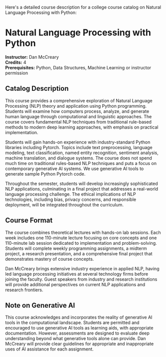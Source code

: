 Here's a detailed course description for a college course catalog on Natural Language Processing with Python:

# Natural Language Processing with Python

**Instructor:** Dan McCreary  
**Credits:** 4  
**Prerequisites:** Python, Data Structures, Machine Learning or instructor permission   

## Catalog Description

This course provides a comprehensive exploration of Natural Language Processing (NLP) theory and application using Python programming. Students will examine how computers process, analyze, and generate human language through computational and linguistic approaches. The course covers fundamental NLP techniques from traditional rule-based methods to modern deep learning approaches, with emphasis on practical implementation.

Students will gain hands-on experience with industry-standard Python libraries including Pytorch. Topics include text preprocessing, language modeling, text classification, named entity recognition, sentiment analysis, machine translation, and dialogue systems. The course does not spend much time on traditional rules-based NLP techniques and puts a focus on contemporary generative AI systems.  We use generative AI tools to generate sample Python Pytorch code.

Throughout the semester, students will develop increasingly sophisticated NLP applications, culminating in a final project that addresses a real-world language processing challenge. The ethical implications of NLP technologies, including bias, privacy concerns, and responsible deployment, will be integrated throughout the curriculum.

## Course Format

The course combines theoretical lectures with hands-on lab sessions. Each week includes one 110-minute lecture focusing on core concepts and one 110-minute lab session dedicated to implementation and problem-solving. Students will complete weekly programming assignments, a midterm project, a research presentation, and a comprehensive final project that demonstrates mastery of course concepts.

Dan McCreary brings extensive industry experience in applied NLP, having led language processing initiatives at several technology firms before joining the faculty. Guest speakers from industry and research institutions will provide additional perspectives on current NLP applications and research frontiers.

## Note on Generative AI

This course acknowledges and incorporates the reality of generative AI tools in the computational landscape. Students are permitted and encouraged to use generative AI tools as learning aids, with appropriate documentation. However, assessments are designed to evaluate deep understanding beyond what generative tools alone can provide. Dan McCreary will provide clear guidelines for appropriate and inappropriate uses of AI assistance for each assignment.
